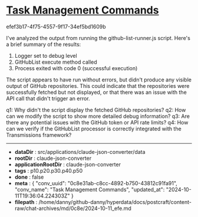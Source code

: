 # [Task Management Commands](https://claude.ai/chat/0c8e31ab-c8cc-4892-b750-43812c91fa91)

efef3b17-4f75-4557-9f17-34ef5bd1609b

 I've analyzed the output from running the github-list-runner.js script. Here's a brief summary of the results:

1. Logger set to debug level
2. GitHubList execute method called
3. Process exited with code 0 (successful execution)

The script appears to have run without errors, but didn't produce any visible output of GitHub repositories. This could indicate that the repositories were successfully fetched but not displayed, or that there was an issue with the API call that didn't trigger an error.

q1: Why didn't the script display the fetched GitHub repositories?
q2: How can we modify the script to show more detailed debug information?
q3: Are there any potential issues with the GitHub token or API rate limits?
q4: How can we verify if the GitHubList processor is correctly integrated with the Transmissions framework?

---

* **dataDir** : src/applications/claude-json-converter/data
* **rootDir** : claude-json-converter
* **applicationRootDir** : claude-json-converter
* **tags** : p10.p20.p30.p40.p50
* **done** : false
* **meta** : {
  "conv_uuid": "0c8e31ab-c8cc-4892-b750-43812c91fa91",
  "conv_name": "Task Management Commands",
  "updated_at": "2024-10-11T19:36:04.224303Z"
}
* **filepath** : /home/danny/github-danny/hyperdata/docs/postcraft/content-raw/chat-archives/md/0c8e/2024-10-11_efe.md